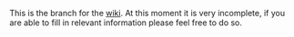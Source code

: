 This is the branch for the [wiki](https://the007who.github.io/behero-wiki). At this moment it is very incomplete, if you are able to fill in relevant information please feel free to do so.